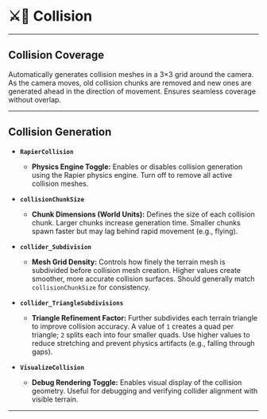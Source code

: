 # ⚔️🧱 Collision

---

## Collision Coverage

Automatically generates collision meshes in a 3×3 grid around the camera. As the camera moves, old collision chunks are removed and new ones are generated ahead in the direction of movement. Ensures seamless coverage without overlap.

---

## Collision Generation

- **`RapierCollision`**
  
  - **Physics Engine Toggle:** Enables or disables collision generation using the Rapier physics engine. Turn off to remove all active collision meshes.

- **`collisionChunkSize`**
  
  - **Chunk Dimensions (World Units):** Defines the size of each collision chunk. Larger chunks increase generation time. Smaller chunks spawn faster but may lag behind rapid movement (e.g., flying).

- **`collider_Subdivision`**
  
  - **Mesh Grid Density:** Controls how finely the terrain mesh is subdivided before collision mesh creation. Higher values create smoother, more accurate collision surfaces. Should generally match `collisionChunkSize` for consistency.

- **`collider_TriangleSubdivisions`**
  
  - **Triangle Refinement Factor:** Further subdivides each terrain triangle to improve collision accuracy. A value of `1` creates a quad per triangle; `2` splits each into four smaller quads. Use higher values to reduce stretching and prevent physics artifacts (e.g., falling through gaps).

- **`VisualizeCollision`**
  
  - **Debug Rendering Toggle:** Enables visual display of the collision geometry. Useful for debugging and verifying collider alignment with visible terrain.

---
